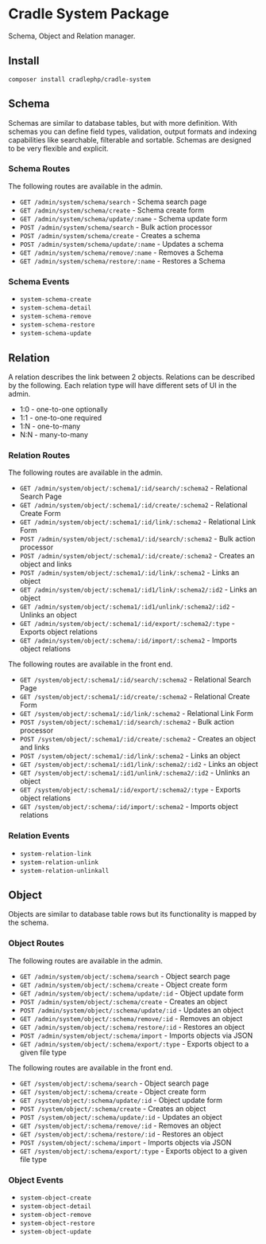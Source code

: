 # Cradle System Package

Schema, Object and Relation manager.

## Install

```
composer install cradlephp/cradle-system
```

## Schema

Schemas are similar to database tables, but with more definition. With schemas
you can define field types, validation, output formats and indexing capabilities
like searchable, filterable and sortable. Schemas are designed to be very flexible
and explicit.

### Schema Routes

The following routes are available in the admin.

 - `GET /admin/system/schema/search` - Schema search page
 - `GET /admin/system/schema/create` - Schema create form
 - `GET /admin/system/schema/update/:name` - Schema update form
 - `POST /admin/system/schema/search` - Bulk action processor
 - `POST /admin/system/schema/create` - Creates a schema
 - `POST /admin/system/schema/update/:name` - Updates a schema
 - `GET /admin/system/schema/remove/:name` - Removes a Schema
 - `GET /admin/system/schema/restore/:name` - Restores a Schema

### Schema Events

 - `system-schema-create`
 - `system-schema-detail`
 - `system-schema-remove`
 - `system-schema-restore`
 - `system-schema-update`

## Relation

A relation describes the link between 2 objects. Relations can be described by
the following. Each relation type will have different sets of UI in the admin.

 - 1:0 - one-to-one optionally
 - 1:1 - one-to-one required
 - 1:N - one-to-many
 - N:N - many-to-many

### Relation Routes

The following routes are available in the admin.

 - `GET /admin/system/object/:schema1/:id/search/:schema2` - Relational Search Page
 - `GET /admin/system/object/:schema1/:id/create/:schema2` - Relational Create Form
 - `GET /admin/system/object/:schema1/:id/link/:schema2` - Relational Link Form
 - `POST /admin/system/object/:schema1/:id/search/:schema2` - Bulk action processor
 - `POST /admin/system/object/:schema1/:id/create/:schema2` - Creates an object and links
 - `POST /admin/system/object/:schema1/:id/link/:schema2` - Links an object
 - `GET /admin/system/object/:schema1/:id1/link/:schema2/:id2` - Links an object
 - `GET /admin/system/object/:schema1/:id1/unlink/:schema2/:id2` - Unlinks an object
 - `GET /admin/system/object/:schema1/:id/export/:schema2/:type` - Exports object relations
 - `GET /admin/system/object/:schema/:id/import/:schema2` - Imports object relations

The following routes are available in the front end.

 - `GET /system/object/:schema1/:id/search/:schema2` - Relational Search Page
 - `GET /system/object/:schema1/:id/create/:schema2` - Relational Create Form
 - `GET /system/object/:schema1/:id/link/:schema2` - Relational Link Form
 - `POST /system/object/:schema1/:id/search/:schema2` - Bulk action processor
 - `POST /system/object/:schema1/:id/create/:schema2` - Creates an object and links
 - `POST /system/object/:schema1/:id/link/:schema2` - Links an object
 - `GET /system/object/:schema1/:id1/link/:schema2/:id2` - Links an object
 - `GET /system/object/:schema1/:id1/unlink/:schema2/:id2` - Unlinks an object
 - `GET /system/object/:schema1/:id/export/:schema2/:type` - Exports object relations
 - `GET /system/object/:schema/:id/import/:schema2` - Imports object relations

### Relation Events

 - `system-relation-link`
 - `system-relation-unlink`
 - `system-relation-unlinkall`

## Object

Objects are similar to database table rows but its functionality is mapped by
the schema.

### Object Routes

The following routes are available in the admin.

 - `GET /admin/system/object/:schema/search` - Object search page
 - `GET /admin/system/object/:schema/create` - Object create form
 - `GET /admin/system/object/:schema/update/:id` - Object update form
 - `POST /admin/system/object/:schema/create` - Creates an object
 - `POST /admin/system/object/:schema/update/:id` - Updates an object
 - `GET /admin/system/object/:schema/remove/:id` - Removes an object
 - `GET /admin/system/object/:schema/restore/:id` - Restores an object
 - `POST /admin/system/object/:schema/import` - Imports objects via JSON
 - `GET /admin/system/object/:schema/export/:type` - Exports object to a given file type

The following routes are available in the front end.

 - `GET /system/object/:schema/search` - Object search page
 - `GET /system/object/:schema/create` - Object create form
 - `GET /system/object/:schema/update/:id` - Object update form
 - `POST /system/object/:schema/create` - Creates an object
 - `POST /system/object/:schema/update/:id` - Updates an object
 - `GET /system/object/:schema/remove/:id` - Removes an object
 - `GET /system/object/:schema/restore/:id` - Restores an object
 - `POST /system/object/:schema/import` - Imports objects via JSON
 - `GET /system/object/:schema/export/:type` - Exports object to a given file type

### Object Events

 - `system-object-create`
 - `system-object-detail`
 - `system-object-remove`
 - `system-object-restore`
 - `system-object-update`
